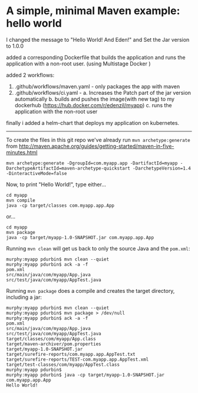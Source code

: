 
# A simple, minimal Maven example: hello world

I changed the message to "Hello World! And Eden!" and Set the Jar version to 1.0.0

added a corresponding Dockerfile that builds the application and runs the application with a non-root user. (using Multistage Docker )

added 2 workflows:

1. .github/workflows/maven.yaml - only packages the app with maven
2. .github/workflows/ci.yaml - 
  a. Increases the Patch part of the jar version automatically
  b. builds and pushes the image(with new tag) to my dockerhub (https://hub.docker.com/r/edenzil/myapp)
  c. runs the application with the non-root user

finally i added a helm-chart that deploys my application on kubernetes.

----------------------------------------------------------------------------------------------------------------------------------

To create the files in this git repo we've already run `mvn archetype:generate` from http://maven.apache.org/guides/getting-started/maven-in-five-minutes.html
    
    mvn archetype:generate -DgroupId=com.myapp.app -DartifactId=myapp -DarchetypeArtifactId=maven-archetype-quickstart -DarchetypeVersion=1.4 -DinteractiveMode=false

Now, to print "Hello World!", type either...

    cd myapp
    mvn compile
    java -cp target/classes com.myapp.app.App

or...

    cd myapp
    mvn package
    java -cp target/myapp-1.0-SNAPSHOT.jar com.myapp.app.App

Running `mvn clean` will get us back to only the source Java and the `pom.xml`:

    murphy:myapp pdurbin$ mvn clean --quiet
    murphy:myapp pdurbin$ ack -a -f
    pom.xml
    src/main/java/com/myapp/App.java
    src/test/java/com/myapp/AppTest.java

Running `mvn package` does a compile and creates the target directory, including a jar:

    murphy:myapp pdurbin$ mvn clean --quiet
    murphy:myapp pdurbin$ mvn package > /dev/null
    murphy:myapp pdurbin$ ack -a -f
    pom.xml
    src/main/java/com/myapp/App.java
    src/test/java/com/myapp/AppTest.java
    target/classes/com/myapp/App.class
    target/maven-archiver/pom.properties
    target/myapp-1.0-SNAPSHOT.jar
    target/surefire-reports/com.myapp.app.AppTest.txt
    target/surefire-reports/TEST-com.myapp.app.AppTest.xml
    target/test-classes/com/myapp/AppTest.class
    murphy:myapp pdurbin$ 
    murphy:myapp pdurbin$ java -cp target/myapp-1.0-SNAPSHOT.jar com.myapp.app.App
    Hello World!
